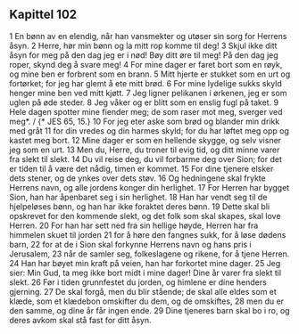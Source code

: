 ## Kapittel 102

1 En bønn av en elendig, når han vansmekter og utøser sin sorg for Herrens åsyn.
2 Herre, hør min bønn og la mitt rop komme til deg!
3 Skjul ikke ditt åsyn for meg på den dag jeg er i nød! Bøy ditt øre til meg! På den dag jeg roper, skynd deg å svare meg!
4 For mine dager er faret bort som en røyk, og mine ben er forbrent som en brann.
5 Mitt hjerte er stukket som en urt og fortørket; for jeg har glemt å ete mitt brød.
6 For mine lydelige sukks skyld henger mine ben ved mitt kjøtt.
7 Jeg ligner pelikanen i ørkenen, jeg er som uglen på øde steder.
8 Jeg våker og er blitt som en enslig fugl på taket.
9 Hele dagen spotter mine fiender meg; de som raser mot meg, sverger ved meg*. / {* JES 65, 15.}
10 For jeg eter aske som brød og blander min drikk med gråt
11 for din vredes og din harmes skyld; for du har løftet meg opp og kastet meg bort.
12 Mine dager er som en hellende skygge, og selv visner jeg som en urt.
13 Men du, Herre, du troner til evig tid, og ditt minne varer fra slekt til slekt.
14 Du vil reise deg, du vil forbarme deg over Sion; for det er tiden til å være det nådig, timen er kommet.
15 For dine tjenere elsker dets stener, og de ynkes over dets støv.
16 Og hedningene skal frykte Herrens navn, og alle jordens konger din herlighet.
17 For Herren har bygget Sion, han har åpenbaret seg i sin herlighet.
18 Han har vendt seg til de hjelpeløses bønn, og han har ikke foraktet deres bønn.
19 Dette skal bli opskrevet for den kommende slekt, og det folk som skal skapes, skal love Herren.
20 For han har sett ned fra sin hellige høyde, Herren har fra himmelen skuet til jorden
21 for å høre den fangnes sukk, for å løse dødens barn,
22 for at de i Sion skal forkynne Herrens navn og hans pris i Jerusalem,
23 når de samler seg, folkeslagene og rikene, for å tjene Herren.
24 Han har bøyet min kraft på veien, han har forkortet mine dager.
25 Jeg sier: Min Gud, ta meg ikke bort midt i mine dager! Dine år varer fra slekt til slekt.
26 Før i tiden grunnfestet du jorden, og himlene er dine henders gjerning.
27 De skal forgå, men du blir stående; de skal alle eldes som et klæde, som et klædebon omskifter du dem, og de omskiftes,
28 men du er den samme, og dine år får ingen ende.
29 Dine tjeneres barn skal bo i ro, og deres avkom skal stå fast for ditt åsyn.
